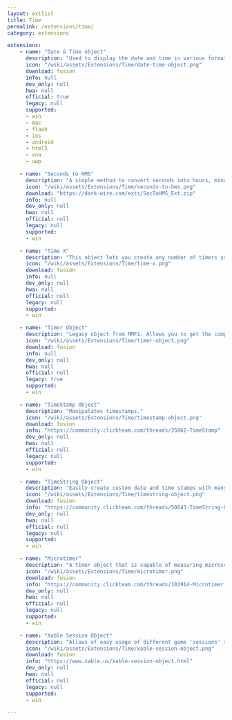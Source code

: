 ```yaml
---
layout: extlist
title: Time
permalink: /extensions/time/
category: extensions

extensions:
    - name: "Date & Time object"
      description: "Used to display the date and time in various formats. Can act as a stopwatch or countdown device."
      icon: "/wiki/assets/Extensions/Time/date-time-object.png"
      download: fusion
      info: null
      dev_only: null
      hwa: null
      official: true
      legacy: null
      supported:
      - win
      - mac
      - flash
      - ios
      - android
      - html5
      - xna
      - uwp

    - name: "Seconds to HMS"
      description: "A simple method to convert seconds into hours, minutes and seconds."
      icon: "/wiki/assets/Extensions/Time/seconds-to-hms.png"
      download: "https://dark-wire.com/exts/SecToHMS_Ext.zip"
      info: null
      dev_only: null
      hwa: null
      official: null
      legacy: null
      supported:
      - win

    - name: "Time X"
      description: "This object lets you create any number of timers you want and control them independently. It also lets you pause the application, compare to the current time using an expression, and get the current date/time as numbers or month/day names."
      icon: "/wiki/assets/Extensions/Time/time-x.png"
      download: fusion
      info: null
      dev_only: null
      hwa: null
      official: null
      legacy: null
      supported:
      - win

    - name: "Timer Object"
      description: "Legacy object from MMF1. Allows you to get the computer time in seconds."
      icon: "/wiki/assets/Extensions/Time/timer-object.png"
      download: fusion
      info: null
      dev_only: null
      hwa: null
      official: null
      legacy: true
      supported:
      - win

    - name: "TimeStamp Object"
      description: "Manipulates timestamps."
      icon: "/wiki/assets/Extensions/Time/timestamp-object.png"
      download: fusion
      info: "https://community.clickteam.com/threads/35862-TimeStamp"
      dev_only: null
      hwa: null
      official: null
      legacy: null
      supported:
      - win

    - name: "TimeString Object"
      description: "Easily create custom date and time stamps with many features."
      icon: "/wiki/assets/Extensions/Time/timestring-object.png"
      download: fusion
      info: "https://community.clickteam.com/threads/50643-TimeString-Object"
      dev_only: null
      hwa: null
      official: null
      legacy: null
      supported:
      - win

    - name: "Microtimer"
      description: "A timer object that is capable of measuring microseconds (millionths of a second, or μs)"
      icon: "/wiki/assets/Extensions/Time/microtimer.png"
      download: fusion
      info: "https://community.clickteam.com/threads/101914-Microtimer-a-microsecond-timer-for-Fusion"
      dev_only: null
      hwa: null
      official: null
      legacy: null
      supported:
      - win

    - name: "Xable Session Object"
      description: "Allows of easy usage of different game 'sessions' such as 'Overall Gameplay Time' or individual level playtimes."
      icon: "/wiki/assets/Extensions/Time/xable-session-object.png"
      download: fusion
      info: "https://www.xable.us/xable-session-object.html"
      dev_only: null
      hwa: null
      official: null
      legacy: null
      supported:
      - win

---
```

